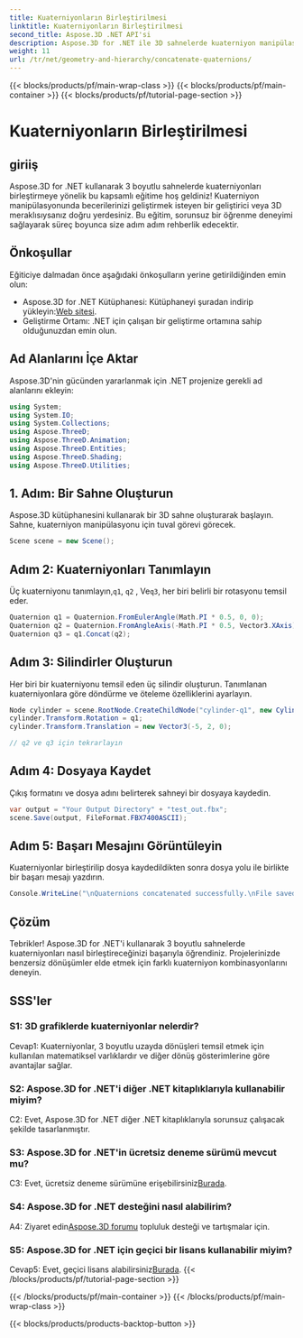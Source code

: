 ```yaml
---
title: Kuaterniyonların Birleştirilmesi
linktitle: Kuaterniyonların Birleştirilmesi
second_title: Aspose.3D .NET API'si
description: Aspose.3D for .NET ile 3D sahnelerde kuaterniyon manipülasyonunun gücünü keşfedin. Sürükleyici dönüşümler için kuaterniyonları adım adım birleştirmeyi öğrenin.
weight: 11
url: /tr/net/geometry-and-hierarchy/concatenate-quaternions/
---
```


{{< blocks/products/pf/main-wrap-class >}}
{{< blocks/products/pf/main-container >}}
{{< blocks/products/pf/tutorial-page-section >}}

# Kuaterniyonların Birleştirilmesi

## giriiş

Aspose.3D for .NET kullanarak 3 boyutlu sahnelerde kuaterniyonları birleştirmeye yönelik bu kapsamlı eğitime hoş geldiniz! Kuaterniyon manipülasyonunda becerilerinizi geliştirmek isteyen bir geliştirici veya 3D meraklısıysanız doğru yerdesiniz. Bu eğitim, sorunsuz bir öğrenme deneyimi sağlayarak süreç boyunca size adım adım rehberlik edecektir.

## Önkoşullar

Eğiticiye dalmadan önce aşağıdaki önkoşulların yerine getirildiğinden emin olun:

-  Aspose.3D for .NET Kütüphanesi: Kütüphaneyi şuradan indirip yükleyin:[Web sitesi](https://releases.aspose.com/3d/net/).
- Geliştirme Ortamı: .NET için çalışan bir geliştirme ortamına sahip olduğunuzdan emin olun.

## Ad Alanlarını İçe Aktar

Aspose.3D'nin gücünden yararlanmak için .NET projenize gerekli ad alanlarını ekleyin:

```csharp
using System;
using System.IO;
using System.Collections;
using Aspose.ThreeD;
using Aspose.ThreeD.Animation;
using Aspose.ThreeD.Entities;
using Aspose.ThreeD.Shading;
using Aspose.ThreeD.Utilities;
```

## 1. Adım: Bir Sahne Oluşturun

Aspose.3D kütüphanesini kullanarak bir 3D sahne oluşturarak başlayın. Sahne, kuaterniyon manipülasyonu için tuval görevi görecek.

```csharp
Scene scene = new Scene();
```

## Adım 2: Kuaterniyonları Tanımlayın

 Üç kuaterniyonu tanımlayın,`q1`, `q2` , Ve`q3`, her biri belirli bir rotasyonu temsil eder.

```csharp
Quaternion q1 = Quaternion.FromEulerAngle(Math.PI * 0.5, 0, 0);
Quaternion q2 = Quaternion.FromAngleAxis(-Math.PI * 0.5, Vector3.XAxis);
Quaternion q3 = q1.Concat(q2);
```

## Adım 3: Silindirler Oluşturun

Her biri bir kuaterniyonu temsil eden üç silindir oluşturun. Tanımlanan kuaterniyonlara göre döndürme ve öteleme özelliklerini ayarlayın.

```csharp
Node cylinder = scene.RootNode.CreateChildNode("cylinder-q1", new Cylinder(0.1, 1, 2));
cylinder.Transform.Rotation = q1;
cylinder.Transform.Translation = new Vector3(-5, 2, 0);

// q2 ve q3 için tekrarlayın
```

## Adım 4: Dosyaya Kaydet

Çıkış formatını ve dosya adını belirterek sahneyi bir dosyaya kaydedin.

```csharp
var output = "Your Output Directory" + "test_out.fbx";
scene.Save(output, FileFormat.FBX7400ASCII);
```

## Adım 5: Başarı Mesajını Görüntüleyin

Kuaterniyonlar birleştirilip dosya kaydedildikten sonra dosya yolu ile birlikte bir başarı mesajı yazdırın.

```csharp
Console.WriteLine("\nQuaternions concatenated successfully.\nFile saved at " + output);
```

## Çözüm

Tebrikler! Aspose.3D for .NET'i kullanarak 3 boyutlu sahnelerde kuaterniyonları nasıl birleştireceğinizi başarıyla öğrendiniz. Projelerinizde benzersiz dönüşümler elde etmek için farklı kuaterniyon kombinasyonlarını deneyin.

## SSS'ler

### S1: 3D grafiklerde kuaterniyonlar nelerdir?

Cevap1: Kuaterniyonlar, 3 boyutlu uzayda dönüşleri temsil etmek için kullanılan matematiksel varlıklardır ve diğer dönüş gösterimlerine göre avantajlar sağlar.

### S2: Aspose.3D for .NET'i diğer .NET kitaplıklarıyla kullanabilir miyim?

C2: Evet, Aspose.3D for .NET diğer .NET kitaplıklarıyla sorunsuz çalışacak şekilde tasarlanmıştır.

### S3: Aspose.3D for .NET'in ücretsiz deneme sürümü mevcut mu?

C3: Evet, ücretsiz deneme sürümüne erişebilirsiniz[Burada](https://releases.aspose.com/).

### S4: Aspose.3D for .NET desteğini nasıl alabilirim?

 A4: Ziyaret edin[Aspose.3D forumu](https://forum.aspose.com/c/3d/18) topluluk desteği ve tartışmalar için.

### S5: Aspose.3D for .NET için geçici bir lisans kullanabilir miyim?

 Cevap5: Evet, geçici lisans alabilirsiniz[Burada](https://purchase.aspose.com/temporary-license/).
{{< /blocks/products/pf/tutorial-page-section >}}

{{< /blocks/products/pf/main-container >}}
{{< /blocks/products/pf/main-wrap-class >}}

{{< blocks/products/products-backtop-button >}}

